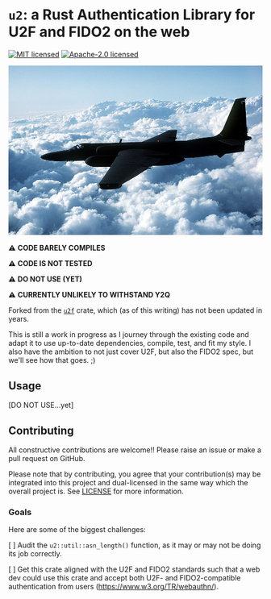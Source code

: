 # `u2`: a Rust Authentication Library for U2F and FIDO2 on the web &emsp; 

[![MIT licensed]][MIT] [![Apache-2.0 licensed]][APACHE]

<!--Description 	
English: [Original description] An air-to-air left side view of a TR-1 tactical reconnaissance aircraft.
The U-2 Dragon Lady is considered the leader among manned intelligence, surveillance and reconnaissance systems. An aircraft such as this collected images over the Gulf Coast region after Hurricanes Katrina and Rita.
Picture prepared for Wikipedia by Adrian Pingstone in April 2003.
Date 	between 1955 and 1998
Source 	Defense Visual Information Center (1998). A DoD CD-Rom Image Collection: Best of the US Air Force. [1][2]
Author 	United States Department of the Air Force
Permission
(Reusing this file) 	"Information presented on Airforce Link is considered public information and may be distributed or copied. Use of appropriate byline/photo/image credits is requested." [3]
https://commons.wikimedia.org/wiki/File:Usaf.u2.750pix.jpg
-->
![An USAF U-2 Side View While Flying](./images/Usaf.u2.750pix.jpg)

⚠️ **CODE BARELY COMPILES**

⚠️ **CODE IS NOT TESTED**

⚠️ **DO NOT USE (YET)**

⚠️ **CURRENTLY UNLIKELY TO WITHSTAND Y2Q**

Forked from the [`u2f`](https://crates.io/crates/u2f) crate, which (as of this writing) has not been updated in years.

This is still a work in progress as I journey through the existing code and adapt it to use up-to-date dependencies, compile, test, and fit my style. I also have the ambition to not just cover U2F, but also the FIDO2 spec, but we'll see how that goes. ;)

[MIT licensed]: https://img.shields.io/badge/License-MIT-blue.svg
[MIT]: ./LICENSE-MIT
[Apache-2.0 licensed]: https://img.shields.io/badge/License-Apache%202.0-blue.svg
[APACHE]: ./LICENSE-APACHE

## Usage

[DO NOT USE...yet]

## Contributing

All constructive contributions are welcome!! Please raise an issue or make a pull request on GitHub. 

Please note that by contributing, you agree that your contribution(s) may be integrated into this project and dual-licensed in the same way which the overall project is. See [LICENSE](./LICENSE) for more information. 

### Goals

Here are some of the biggest challenges:

[ ] Audit the `u2::util::asn_length()` function, as it may or may not be doing its job correctly. 

[ ] Get this crate aligned with the U2F and FIDO2 standards such that a web dev could use this crate and accept both U2F- and FIDO2-compatible authentication from users (https://www.w3.org/TR/webauthn/).
